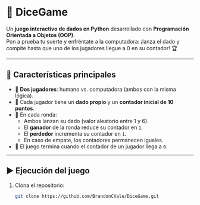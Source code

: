# 🎲 DiceGame

Un **juego interactivo de dados en Python** desarrollado con **Programación Orientada a Objetos (OOP)**.  
Pon a prueba tu suerte y enfréntate a la computadora: ¡lanza el dado y compite hasta que uno de los jugadores llegue a 0 en su contador! 🏆

---

## 🚀 Características principales
- 👤 **Dos jugadores**: humano vs. computadora (ambos con la misma lógica).
- 🎲 Cada jugador tiene un **dado propio** y un **contador inicial de 10 puntos**.
- 🔄 En cada ronda:
  - Ambos lanzan su dado (valor aleatorio entre 1 y 6).
  - El **ganador** de la ronda reduce su contador en `1`.
  - El **perdedor** incrementa su contador en `1`.
  - En caso de empate, los contadores permanecen iguales.
- 🏁 El juego termina cuando el contador de un jugador llega a `0`.

---

## ▶️ Ejecución del juego
1. Clona el repositorio:
   ```bash
   git clone https://github.com/BrandonCVale/DiceGame.git

